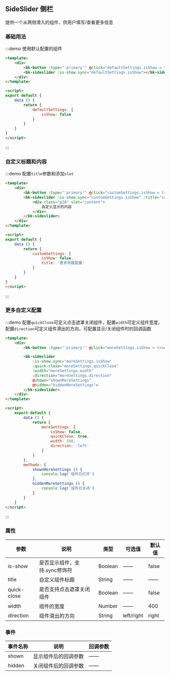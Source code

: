 <script>
    export default {
        data () {
            return {
                defaultSettings: {
                    isShow: false
                },
                customSettings: {
                    isShow: false,
                    title: '更多参数配置'
                },
                moreSettings: {
                    isShow: false,
                    quickClose: true,
                    width: 500,
                    direction: 'left'
                }
            }
        },
        methods: {
            shownMoreSettings () {
                console.log('组件已打开')
            },
            hiddenMoreSettings () {
                console.log('组件已关闭')
            }
        }
    }
</script>

## SideSlider 侧栏

提供一个从两侧滑入的组件，供用户填写/查看更多信息

### 基础用法

:::demo 使用默认配置的组件
```html
<template>
    <div>
        <bk-button :type="'primary'" @click="defaultSettings.isShow = true">默认配置</bk-button>
        <bk-sideslider :is-show.sync="defaultSettings.isShow"></bk-sideslider>
    </div>
</template>

<script>
export default {
    data () {
        return {
            defaultSettings: {
                isShow: false
            }
        }
    }
}
</script>
```
:::

### 自定义标题和内容

:::demo 配置`title`参数和添加`slot`
```html
<template>
    <div>
        <bk-button :type="'primary'" @click="customSettings.isShow = true">自定义标题和内容</bk-button>
        <bk-sideslider :is-show.sync="customSettings.isShow" :title="customSettings.title">
            <div class="p20" slot="content">
                自定义显示的内容
            </div>
        </bk-sideslider>
    </div>
</template>

<script>
export default {
    data () {
        return {
            customSettings: {
                isShow: false,
                title: '更多参数配置'
            }
        }
    }
}
</script>
```
:::

### 更多自定义配置

:::demo 配置`quickClose`可定义点击遮罩关闭组件，配置`width`可定义组件宽度，配置`direction`可定义组件滑出的方向，可配置显示/关闭组件时的回调函数
```html
<template>
    <div>
        <bk-button :type="'primary'" @click="moreSettings.isShow = true">更多自定义配置1</bk-button>

        <bk-sideslider 
            :is-show.sync="moreSettings.isShow" 
            :quick-close="moreSettings.quickClose" 
            :width="moreSettings.width" 
            :direction="moreSettings.direction" 
            @shown="shownMoreSettings" 
            @hidden="hiddenMoreSettings">
        </bk-sideslider>
    </div>
</template>

<script>
    export default {
        data () {
            return {
                moreSettings: {
                    isShow: false,
                    quickClose: true,
                    width: 500,
                    direction: 'left'
                }
            }
        },
        methods: {
            shownMoreSettings () {
                console.log('组件已打开')
            },
            hiddenMoreSettings () {
                console.log('组件已关闭')
            }
        }
    }
</script>
```
:::

### 属性
| 参数 | 说明    | 类型      | 可选值       | 默认值   |
| ---- | ------ | --------- | ----------- | -------- |
| is-show | 是否显示组件，支持.sync修饰符 | Boolean | —— | false |
| title | 自定义组件标题 | String | —— | —— |
| quick-close | 是否支持点击遮罩关闭组件 | Boolean | —— | false |
| width | 组件的宽度 | Number | —— | 400 |
| direction | 组件滑出的方向 | String | left/right | right |

### 事件
| 事件名称 | 说明 | 回调参数 |
|---------|------|---------|
| shown | 显示组件后的回调参数 | —— |
| hidden | 关闭组件后的回调参数 | —— |
